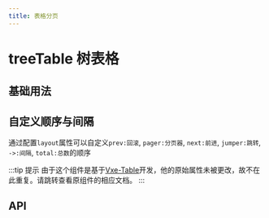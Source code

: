 ```yaml
---
title: 表格分页
---
```


# treeTable 树表格

## 基础用法

<demo path="./paginationTreeTable.vue" />

## 自定义顺序与间隔

通过配置`layout`属性可以自定义`prev:回滚`, `pager:分页器`, `next:前进`, `jumper:跳转`, `->:间隔`, `total:总数`的顺序

<demo path="./customOrderAndSpace.vue" />

:::tip 提示
由于这个组件是基于[Vxe-Table](https://vxetable.cn/#/table/api)开发，他的原始属性未被更改，故不在此重复。请跳转查看原组件的相应文档。
:::

## API

<API src="../table.json" lang="zh"></API>
